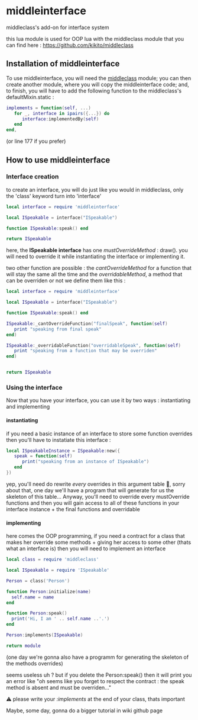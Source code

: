 # middleinterface
middleclass's add-on for interface system

this lua module is used for OOP lua with the middleclass module that you can find here : https://github.com/kikito/middleclass

## Installation of middleinterface

To use middleinterface, you will need the [middleclass](https://github.com/kikito/middleclass) module;
you can then create another module, where you will copy the middleinterface code;
and, to finish, you will have to add the following function to the middleclass's defaultMixin.static :
```lua
implements = function(self, ...)
   for _, interface in ipairs({...}) do
      interface:implementedBy(self)
   end
end,
```
(or line 177 if you prefer)

## How to use middleinterface

### Interface creation

to create an interface, you will do just like you would in middleclass, only the 'class' keyword turn into 'interface'

```lua
local interface = require 'middleinterface'

local ISpeakable = interface("ISpeakable")

function ISpeakable:speak() end

return ISpeakable
```
here, the **ISpeakable interface** has one *mustOverrideMethod* : draw(). you will need to override it while instantiating the interface or implementing it.

two other function are possible :
the *cantOverrideMethod* for a function that will stay the same all the time and the *overridableMethod*, a method that can be overriden or not
we define them like this :

```lua
local interface = require 'middleinterface'

local ISpeakable = interface("ISpeakable")

function ISpeakable:speak() end

ISpeakable:_cantOverrideFunction("finalSpeak", function(self)
   print "speaking from final speak"
end)

ISpeakable:_overridableFunction("overridableSpeak", function(self)
   print "speaking from a function that may be overriden"
end)


return ISpeakable
```

### Using the interface

Now that you have your interface, you can use it by two ways : instantiating and implementing

#### instantiating

if you need a basic instance of an interface to store some function overrides then you'll have to instatiate this interface :
```lua
local ISpeakableInstance = ISpeakable:new({
   speak = function(self)
      print("speaking from an instance of ISpeakable")
   end
})
```
yep, you'll need do rewrite *every* overrides in this argument table 🗿, sorry about that, one day we'll have a program that will generate for us the skeleton of this table... 
Anyway,
you'll need to override every mustOverride functions and then you will gain access to all of these functions in your interface instance + the final functions and overridable

#### implementing

here comes the OOP programming, if you need a contract for a class that makes her override some methods + giving her access to some other (thats what an interface is) then you will need to implement an interface

```lua
local class = require 'middleclass'

local ISpeakable = require 'ISpeakable'

Person = class('Person')

function Person:initialize(name)
  self.name = name
end

function Person:speak()
  print('Hi, I am ' .. self.name ..'.')
end

Person:implements(ISpeakable)

return module
```
(one day we're gonna also have a programm for generating the skeleton of the methods overrides)

seems useless uh ?
but if you delete the Person:speak() then it will print you an error like "oh seems like you forget to respect the contract : the speak method is absent and must be overriden..."

⚠ please write your *:implements* at the end of your class, thats important

Maybe, some day, gonna do a bigger tutorial in wiki github page
